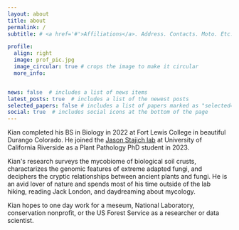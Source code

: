 ```yaml
---
layout: about
title: about
permalink: /
subtitle: # <a href='#'>Affiliations</a>. Address. Contacts. Moto. Etc.

profile:
  align: right
  image: prof_pic.jpg
  image_circular: true # crops the image to make it circular
  more_info:


news: false  # includes a list of news items
latest_posts: true  # includes a list of the newest posts
selected_papers: false # includes a list of papers marked as "selected={true}"
social: true  # includes social icons at the bottom of the page
---
```

Kian completed his BS in Biology in 2022 at Fort Lewis College in beautiful Durango Colorado. He joined the [Jason Stajich lab](https://lab.stajich.org/members/kian-kelly.html) at University of California Riverside as a Plant Pathology PhD student in 2023.

Kian's research surveys the mycobiome of biological soil crusts, charactarizes the genomic features of extreme adapted fungi, and deciphers the cryptic relationships between ancient plants and fungi. He is an avid lover of nature and spends most of his time outside of the lab hiking, reading Jack London, and daydreaming about mycology.

Kian hopes to one day work for a meseum, National Laboratory, conservation nonprofit, or the US Forest Service as a researcher or data scientist. 

